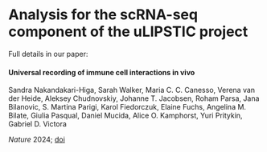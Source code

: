 # Analysis for the scRNA-seq component of the uLIPSTIC project

Full details in our paper:

#### Universal recording of immune cell interactions in vivo
Sandra Nakandakari-Higa, Sarah Walker, Maria C. C. Canesso, Verena van der Heide, Aleksey Chudnovskiy, Johanne T. Jacobsen, Roham Parsa, Jana Bilanovic, S. Martina Parigi, Karol Fiedorczuk, Elaine Fuchs, Angelina M. Bilate, Giulia Pasqual, Daniel Mucida, Alice O. Kamphorst, Yuri Pritykin, Gabriel D. Victora

*Nature* 2024; [doi](https://doi.org/10.1038/s41586-024-07134-4)
